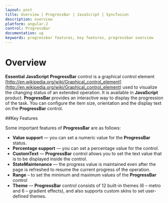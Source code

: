 ```yaml
---
layout: post
title: Overview | ProgressBar | JavaScript | Syncfusion
description: overview
platform: angular-2
control: ProgressBar
documentation: ug
keywords: progressbar features, key features, progressbar overview
---
```


# Overview

**Essential JavaScript** **ProgressBar** control is a graphical control element [http://en.wikipedia.org/wiki/Graphical_control_element](http://en.wikipedia.org/wiki/Graphical_control_element) used to visualize the changing status of an extended operation. It is available in **JavaScript** product. **ProgressBar** provides an interactive way to display the progression of the task. You can configure the item size, orientation and the display text on the **ProgressBar** control.

##Key Features

Some important features of **ProgressBar** are as follows:

* **Value support** — you can set a numeric value for the **ProgressBar** status.
* **Percentage support** — you can set a percentage value for the control.
* **CustomText** — **ProgressBar** control allows you to set the text value that is to be displayed inside the control.
* **StateMaintenance** — the progress value is maintained even after the page is refreshed to resume the current progress of the operation.
* **Range** – to set the minimum and maximum values of the **ProgressBar** control
* **Theme** — **ProgressBar** control consists of 12 built-in themes (6 – metro and 6 – gradient effects), and also supports custom skins to set user-defined themes.


